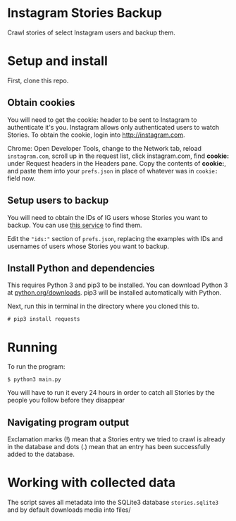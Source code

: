 # Instagram Stories Backup
Crawl stories of select Instagram users and backup them.
# Setup and install
First, clone this repo.

## Obtain cookies

You will need to get the cookie: header to be sent to Instagram to authenticate it's you. Instagram allows only authenticated users to watch Stories. To obtain the cookie, login into http://instagram.com.

Chrome: Open Developer Tools, change to the Network tab, reload `instagram.com`, scroll up in the request list, click instagram.com, find __cookie:__ under Request headers in the Headers pane. Copy the contents of __cookie:__, and paste them into your `prefs.json` in place of whatever was in `cookie:` field now.

## Setup users to backup
You will need to obtain the IDs of IG users whose Stories you want to backup. You can use [this service](https://smashballoon.com/instagram-feed/find-instagram-user-id/) to find them.

Edit the `"ids:"` section of `prefs.json`, replacing the examples with IDs and usernames of users whose Stories you want to backup.

## Install Python and dependencies
This requires Python 3 and pip3 to be installed. You can download Python 3 at [python.org/downloads](https://www.python.org/downloads/). pip3 will be installed automatically with Python.

Next, run this in terminal in the directory where you cloned this to.
```
# pip3 install requests
```

# Running
To run the program:
```
$ python3 main.py
```
You will have to run it every 24 hours in order to catch all Stories by the people you follow before they disappear

## Navigating program output
Exclamation marks (!) mean that a Stories entry we tried to crawl is already in the database and dots (.) mean that an entry has been successfully added to the database.

# Working with collected data
The script saves all metadata into the SQLite3 database `stories.sqlite3` and by default downloads media into files/